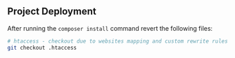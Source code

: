 ## Project Deployment ##

After running the `composer install` command revert the following files:

```bash
# htaccess - checkout due to websites mapping and custom rewrite rules
git checkout .htaccess
```
